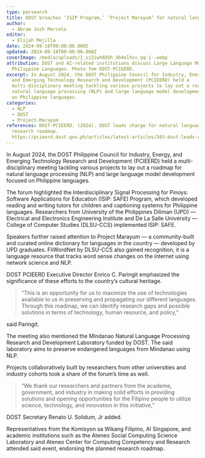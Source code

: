 ```yaml
---
type: parsearch
title: DOST broaches ‘ISIP Program,’ ‘Project Marayum’ for natural language research
author:
  - Abram Josh Marcelo
editor:
  - Elijah Mejilla
date: 2024-09-18T00:00:00.000Z
updated: 2024-09-18T00:00:00.000Z
coverImage: /media/uploads/1_sz2iwh885h_4b4olhsv_qq-1-.webp
attribution: DOST and AI-related institutions discuss Large Language Models for
  Philippine Languages. Photo fom DOST-PCIEERD.
excerpt: In August 2024, the DOST Philippine Council for Industry, Energy,
  and Emerging Technology Research and Development (PCIEERD) held a
  multi-disciplinary meeting tackling various projects to lay out a roadmap for
  natural language processing (NLP) and large language model development focused
  on Philippine languages.
categories:
  - NLP
  - DOST
  - Project-Marayum
references: DOST-PCIEERD. (2024). DOST leads charge for natural language
  research roadmap.
  https://pcieerd.dost.gov.ph/articles/latest-articles/583-dost-leads-charge-for-natural-language-research-roadmap
---
```


In August 2024, the DOST Philippine Council for Industry, Energy, and Emerging Technology Research and Development (PCIEERD) held a multi-disciplinary meeting tackling various projects to lay out a roadmap for natural language processing (NLP) and large language model development focused on Philippine languages.

The forum highlighted the Interdisciplinary Signal Processing for Pinoys: Software Applications for Education (ISIP: SAFE) Program, which developed reading and writing tutors for children and captioning systems for Philippine languages. Researchers from University of the Philippines Diliman (UPD) — Electrical and Electronics Engineering Institute and De La Salle University — College of Computer Studies (DLSU-CCS) implemented ISIP: SAFE.

Speakers further raised attention to Project Marayum — a community-built and curated online dictionary for languages in the country — developed by UPD graduates. FilWordNet by DLSU-CCS also gained recognition, it is a language resource that tracks word sense changes on the internet using network science and NLP.

DOST PCIEERD Executive Director Enrico C. Paringit emphasized the significance of these efforts to the country’s cultural heritage.

> “This is an opportunity for us to maximize the use of technologies available to us in preserving and propagating our different languages. Through this roadmap, we can identify research gaps and possible solutions in terms of technology, human resource, and policy,”

said Paringit.

The meeting also mentioned the Mindanao Natural Language Processing Research and Development Laboratory funded by DOST. The said laboratory aims to preserve endangered languages from Mindanao using NLP.

Projects collaboratively built by researchers from other universities and industry cohorts took a share of the forum’s time as well.

> “We thank our researchers and partners from the academe, government, and industry in making solid efforts in providing solutions and opening opportunities for the Filipino people to utilize science, technology, and innovation in this initiative,”

DOST Secretary Renato U. Solidum, Jr added.

Representatives from the Komisyon sa Wikang Filipino, AI Singapore, and academic institutions such as the Ateneo Social Computing Science Laboratory and Ateneo Center for Computing Competency and Research attended said event, endorsing the planned research roadmap.
